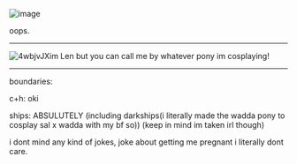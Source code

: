 ![image](https://github.com/LenoLen/LenoLen/assets/155751119/0b747a3a-29b5-4ce7-9d60-fe0d77062f65)

oops.
***


![4wbjvJX](https://github.com/LenoLen/LenoLen/assets/155751119/95e7b2c4-d218-4919-8c74-2a73e3576b48)im Len but you can call me by whatever pony im cosplaying!
***
boundaries:

c+h: oki

ships: ABSULUTELY (including darkships(i literally made the wadda pony to cosplay sal x wadda with my bf so)) (keep in mind im taken irl though)

i dont mind any kind of jokes, joke about getting me pregnant i literally dont care.
